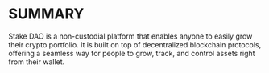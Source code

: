 # SUMMARY

Stake DAO is a non-custodial platform that enables anyone to easily grow their crypto portfolio. It is built on top of decentralized blockchain protocols, offering a seamless way for people to grow, track, and control assets right from their wallet.
